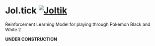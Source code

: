 # Jol.tick [![Joltik](https://img.pokemondb.net/sprites/black-white/anim/normal/joltik.gif)](https://pokemondb.net/pokedex/joltik)
Reinforcement Learning Model for playing through Pokemon Black and White 2 

**UNDER CONSTRUCTION**
